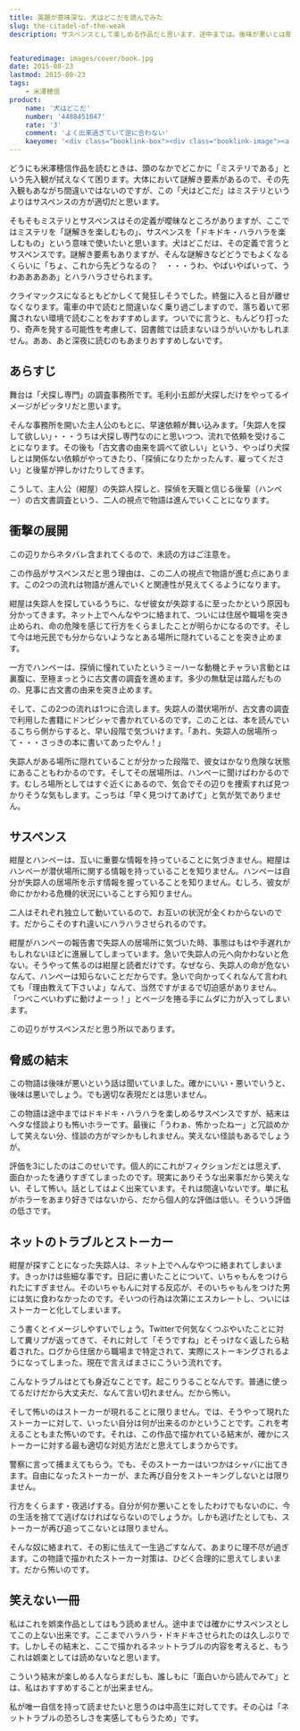 ```yaml
---
title: 英題が意味深な、犬はどこだを読んでみた
slug: the-citadel-of-the-weak
description: サスペンスとして楽しめる作品だと思います、途中までは。後味が悪いとは聞いていましたが、というよりは「笑えない怖さ」が味わえる作品だと思います。話としてよく出来過ぎていて、逆に笑えないと私は思いました。中高生に教訓として読んでもらいたい。


featuredimage: images/cover/book.jpg
date: 2015-08-23
lastmod: 2015-08-23
tags: 
    - 米澤穂信
product:
    name: '犬はどこだ'
    number: '4488451047'
    rate: '3'
    comment: 'よく出来過ぎていて逆に合わない'
    kaeyome: '<div class="booklink-box"><div class="booklink-image"><a href="https://www.amazon.co.jp/exec/obidos/asin/4488451047/illusionspace-22/" target="_blank" ><img src="https://ecx.images-amazon.com/images/I/51wRDHvge-L._SL160_.jpg" style="border: none;" /></a></div><div class="booklink-info"><div class="booklink-name"><a href="https://www.amazon.co.jp/exec/obidos/asin/4488451047/illusionspace-22/" target="_blank" >犬はどこだ (創元推理文庫)</a><div class="booklink-powered-date">posted with <a href="https://yomereba.com" rel="nofollow" target="_blank">ヨメレバ</a></div></div><div class="booklink-detail">米澤 穂信 東京創元社 2008-02    </div><div class="booklink-link2"><div class="shoplinkamazon"><a href="https://www.amazon.co.jp/exec/obidos/asin/4488451047/illusionspace-22/" target="_blank" >Amazon</a></div><div class="shoplinkkindle"><a href="https://www.amazon.co.jp/exec/obidos/ASIN/B00BUNB1RM/illusionspace-22/" target="_blank" >Kindle</a></div><div class="shoplinkrakuten"><a href="https://hb.afl.rakuten.co.jp/hgc/11acbc01.369b1bf6.11acbc02.cabf9fe9/?pc=http%3A%2F%2Fbooks.rakuten.co.jp%2Frb%2F5468565%2F%3Fscid%3Daf_ich_link_urltxt%26m%3Dhttp%3A%2F%2Fm.rakuten.co.jp%2Fev%2Fbook%2F" target="_blank" >楽天ブックス</a></div>                  	  <div class="shoplinkkino"><a href="https://ck.jp.ap.valuecommerce.com/servlet/referral?sid=3085416&pid=882196163&vc_url=http%3A%2F%2Fwww.kinokuniya.co.jp%2Ff%2Fdsg-01-9784488451042" target="_blank" >紀伊國屋書店<img src="https://ad.jp.ap.valuecommerce.com/servlet/gifbanner?sid=3085416&pid=882196163" height="1" width="1" border="0"></a></div>	  	  	</div></div><div class="booklink-footer"></div></div>'
---
```


どうにも米澤穂信作品を読むときは、頭のなかでどこかに「ミステリである」という先入観が拭えなくて困ります。大体において謎解き要素があるので、その先入観もあながち間違いではないのですが、この「犬はどこだ」はミステリというよりはサスペンスの方が適切だと思います。

そもそもミステリとサスペンスはその定義が曖昧なところがありますが、ここではミステリを「謎解きを楽しむもの」、サスペンスを「ドキドキ・ハラハラを楽しむもの」という意味で使いたいと思います。犬はどこだは、その定義で言うとサスペンスです。謎解き要素もありますが、そんな謎解きなどどうでもよくなるくらいに「ちょ、これから先どうなるの？　・・・うわ、やばいやばいって、うわあああああ」とハラハラさせられます。

クライマックスになるともどかしくて発狂しそうでした。終盤に入ると目が離せなくなります。電車の中で読むと間違いなく乗り過ごしますので、落ち着いて邪魔されない環境で読むことをおすすめします。ついでに言うと、もんどり打ったり、奇声を発する可能性を考慮して、図書館では読まないほうがいいかもしれません。ああ、あと深夜に読むのもあまりおすすめしないです。


## あらすじ


舞台は「犬探し専門」の調査事務所です。毛利小五郎が犬探しだけをやってるイメージがピッタリだと思います。

そんな事務所を開いた主人公のもとに、早速依頼が舞い込みます。「失踪人を探して欲しい」・・・うちは犬探し専門なのにと思いつつ、流れで依頼を受けることになります。その後も「古文書の由来を調べて欲しい」という、やっぱり犬探しとは関係ない依頼がやってきたり、「探偵になりたかったんす、雇ってください」と後輩が押しかけたりしてきます。

こうして、主人公（紺屋）の失踪人探しと、探偵を天職と信じる後輩（ハンペー）の古文書調査という、二人の視点で物語は進んでいくことになります。


## 衝撃の展開


この辺りからネタバレ含まれてくるので、未読の方はご注意を。

この作品がサスペンスだと思う理由は、この二人の視点で物語が進む点にあります。この2つの流れは物語が進んでいくと関連性が見えてくるようになります。

紺屋は失踪人を探しているうちに、なぜ彼女が失踪するに至ったかという原因も分かってきます。ネット上でへんなやつに絡まれて、ついには住居や職場を突き止められ、命の危険を感じて行方をくらましたことが明らかになるのです。そして今は地元民でも分からないようなとある場所に隠れていることを突き止めます。

一方でハンペーは、探偵に憧れていたというミーハーな動機とチャラい言動とは裏腹に、至極まっとうに古文書の調査を進めます。多少の無駄足は踏んだものの、見事に古文書の由来を突き止めます。

そして、この2つの流れは1つに合流します。失踪人の潜伏場所が、古文書の調査で利用した書籍にドンピシャで書かれているのです。このことは、本を読んでいるこちら側からすると、早い段階で気づいけます。「あれ、失踪人の居場所って・・・さっきの本に書いてあったやん！」

失踪人がある場所に隠れていることが分かった段階で、彼女はかなり危険な状態にあることもわかるのです。そしてその居場所は、ハンペーに聞けばわかるのです。むしろ場所としてはすぐ近くにあるので、気合でその辺りを捜索すれば見つかりそうな気もします。こっちは「早く見つけてあげて」と気が気でありません。


## サスペンス


紺屋とハンペーは、互いに重要な情報を持っていることに気づきません。紺屋はハンペーが潜伏場所に関する情報を持っていることを知りません。ハンペーは自分が失踪人の居場所を示す情報を握っていることを知りません。むしろ、彼女が命にかかわる危機的状況にいることすら知りません。

二人はそれぞれ独立して動いているので、お互いの状況が全くわからないのです。だからこそのすれ違いにハラハラさせられるのです。

紺屋がハンペーの報告書で失踪人の居場所に気づいた時、事態はもはや手遅れかもしれないほどに進展してしまっています。急いで失踪人の元へ向かわないと危ない。そうやって焦るのは紺屋と読者だけです。なぜなら、失踪人の命が危ないなんて、ハンペーは知らないことだからです。急いで向かってくれなんて言われても「理由教えて下さいよ」なんて、当然ですがまるで切迫感がありません。「つべこべいわずに動けよーっ！」とページを捲る手にムダに力が入ってしまいます。

この辺りがサスペンスだと思う所以であります。


## 脅威の結末


この物語は後味が悪いという話は聞いていました。確かにいい・悪いでいうと、後味は悪いでしょう。でも適切な表現だとは思いません。

この物語は途中まではドキドキ・ハラハラを楽しめるサスペンスですが、結末はヘタな怪談よりも怖いホラーです。最後に「うわぁ、怖かったねー」と冗談めかして笑えない分、怪談の方がマシかもしれません。笑えない怪談もあるでしょうが。

評価を3にしたのはこのせいです。個人的にこれがフィクションだとは思えず、面白かったを通りすぎてしまったのです。現実にありそうな出来事だから笑えない、そして怖い。話としてはよく出来ています。それは間違いないです。単に私がホラーをあまり好きではないから、だから個人的な評価は低い。そういう評価の低さです。


## ネットのトラブルとストーカー


紺屋が探すことになった失踪人は、ネット上でへんなやつに絡まれてしまいます。きっかけは些細な事です。日記に書いたことについて、いちゃもんをつけられたにすぎません。そのいちゃもんに対する反応が、そのいちゃもんをつけた男には気に食わなかったのです。そいつの行為は次第にエスカレートし、ついにはストーカーと化してしまいます。

こう書くとイメージしやすいでしょう。Twitterで何気なくつぶやいたことに対して糞リプが返ってきて、それに対して「そうですね」とそっけなく返したら粘着された。ログから住居から職場まで特定されて、実際にストーキングされるようになってしまった。現在で言えばまさにこういう流れです。

こんなトラブルはとても身近なことです。起こりうることなんです。普通に使ってるだけだから大丈夫だ、なんて言い切れません。だから怖い。

そして怖いのはストーカーが現れることに限りません。では、そうやって現れたストーカーに対して、いったい自分は何が出来るのかということです。これを考えることもまた怖いのです。それは、この作品で描かれている結末が、確かにストーカーに対する最も適切な対処方法だと思えてしまうからです。

警察に言って捕まえてもらう。でも、そのストーカーはいつかはシャバに出てきます。自由になったストーカーが、また再び自分をストーキングしないとは限りません。

行方をくらます・夜逃げする。自分が何か悪いことをしたわけでもないのに、今の生活を捨てて逃げなければならないのでしょうか。しかも逃げたとしても、ストーカーが再び追ってこないとは限りません。

そんな奴に絡まれて、その影に怯えて一生過ごすなんて、あまりに理不尽が過ぎます。この物語で描かれたストーカー対策は、ひどく合理的に思えてしまいます。だから怖いのです。


## 笑えない一冊


私はこれを娯楽作品としてはもう読めません。途中までは確かにサスペンスとしてこの上ない出来です。ここまでハラハラ・ドキドキさせられたのは久しぶりです。しかしその結末と、ここで描かれるネットトラブルの内容を考えると、もうこれは娯楽としては読めないなと思います。

こういう結末が楽しめる人ならまだしも、誰しもに「面白いから読んでみて」とは、私はおすすめすることが出来ません。

私が唯一自信を持って読ませたいと思うのは中高生に対してです。その心は「ネットトラブルの恐ろしさを実感してもらうため」です。


  